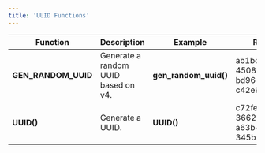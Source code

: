 ```yaml
---
title: 'UUID Functions'
---
```


| Function                             | Description                                                     | Example                | Result                               |
|--------------------------------------|-----------------------------------------------------------------|------------------------|--------------------------------------|
| **GEN_RANDOM_UUID**                  | Generate a random UUID based on v4.                             | **gen_random_uuid()**  | ab1bce12-4508-4d11-bd96-c42e9e7eefdd |
| **UUID()**                           | Generate a UUID.                                                | **UUID()**             | c72fe96b-3662-4f49-a63b-345b17ceebd6 |
